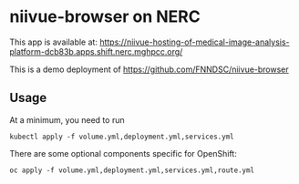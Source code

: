 # niivue-browser on NERC

This app is available at:
https://niivue-hosting-of-medical-image-analysis-platform-dcb83b.apps.shift.nerc.mghpcc.org/

This is a demo deployment of https://github.com/FNNDSC/niivue-browser

## Usage

At a minimum, you need to run

```shell
kubectl apply -f volume.yml,deployment.yml,services.yml
```

There are some optional components specific for OpenShift:

```shell
oc apply -f volume.yml,deployment.yml,services.yml,route.yml
```
